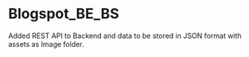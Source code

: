 # Blogspot_BE_BS
Added REST API to Backend and data to be stored in JSON format with assets as Image folder.
